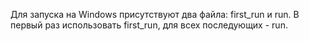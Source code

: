 Для запуска на Windows присутствуют два файла: first_run и run. В первый раз использовать first_run, для всех последующих - run.
